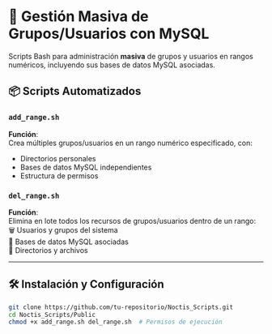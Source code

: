 # 🚀 Gestión Masiva de Grupos/Usuarios con MySQL

Scripts Bash para administración **masiva** de grupos y usuarios en rangos numéricos, incluyendo sus bases de datos MySQL asociadas.

## 📦 Scripts Automatizados

### `add_range.sh`
**Función**:  
Crea múltiples grupos/usuarios en un rango numérico especificado, con:  
- Directorios personales  
- Bases de datos MySQL independientes  
- Estructura de permisos  

### `del_range.sh`  
**Función**:  
Elimina en lote todos los recursos de grupos/usuarios dentro de un rango:  
🗑️ Usuarios y grupos del sistema  
💾 Bases de datos MySQL asociadas  
📂 Directorios y archivos  

---

## 🛠️ Instalación y Configuración
```bash
git clone https://github.com/tu-repositorio/Noctis_Scripts.git
cd Noctis_Scripts/Public
chmod +x add_range.sh del_range.sh  # Permisos de ejecución
